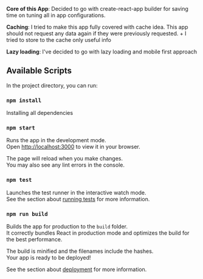 **Core of this App**: Decided to go with create-react-app builder for saving time on tuning all in app configurations.

**Caching**: I tried to make this app fully covered with cache idea. This app should not request any data again if they were previously requested. + I tried to store to the cache only useful info

**Lazy loading**: I've decided to go with lazy loading and mobile first approach

## Available Scripts

In the project directory, you can run:

### `npm install`

Installing all dependencies

### `npm start`

Runs the app in the development mode.\
Open [http://localhost:3000](http://localhost:3000) to view it in your browser.

The page will reload when you make changes.\
You may also see any lint errors in the console.

### `npm test`

Launches the test runner in the interactive watch mode.\
See the section about [running tests](https://facebook.github.io/create-react-app/docs/running-tests) for more information.

### `npm run build`

Builds the app for production to the `build` folder.\
It correctly bundles React in production mode and optimizes the build for the best performance.

The build is minified and the filenames include the hashes.\
Your app is ready to be deployed!

See the section about [deployment](https://facebook.github.io/create-react-app/docs/deployment) for more information.
